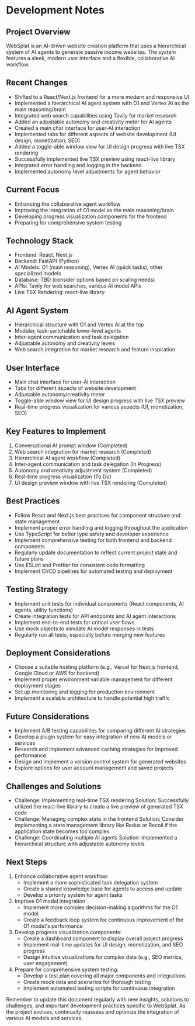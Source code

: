 # Development Notes

## Project Overview
WebSplat is an AI-driven website creation platform that uses a hierarchical system of AI agents to generate passive income websites. The system features a sleek, modern user interface and a flexible, collaborative AI workflow.

## Recent Changes
- Shifted to a React/Next.js frontend for a more modern and responsive UI
- Implemented a hierarchical AI agent system with O1 and Vertex AI as the main reasoning/brain
- Integrated web search capabilities using Tavily for market research
- Added an adjustable autonomy and creativity meter for AI agents
- Created a main chat interface for user-AI interaction
- Implemented tabs for different aspects of website development (UI design, monetization, SEO)
- Added a toggle-able window view for UI design progress with live TSX rendering
- Successfully implemented live TSX preview using react-live library
- Integrated error handling and logging in the backend
- Implemented autonomy level adjustments for agent behavior

## Current Focus
- Enhancing the collaborative agent workflow
- Improving the integration of O1 model as the main reasoning/brain
- Developing progress visualization components for the frontend
- Preparing for comprehensive system testing

## Technology Stack
- Frontend: React, Next.js
- Backend: FastAPI (Python)
- AI Models: O1 (main reasoning), Vertex AI (quick tasks), other specialized models
- Database: TBD (consider options based on scaling needs)
- APIs: Tavily for web searches, various AI model APIs
- Live TSX Rendering: react-live library

## AI Agent System
- Hierarchical structure with O1 and Vertex AI at the top
- Modular, task-switchable lower-level agents
- Inter-agent communication and task delegation
- Adjustable autonomy and creativity levels
- Web search integration for market research and feature inspiration

## User Interface
- Main chat interface for user-AI interaction
- Tabs for different aspects of website development
- Adjustable autonomy/creativity meter
- Toggle-able window view for UI design progress with live TSX preview
- Real-time progress visualization for various aspects (UI, monetization, SEO)

## Key Features to Implement
1. Conversational AI prompt window (Completed)
2. Web search integration for market research (Completed)
3. Hierarchical AI agent workflow (Completed)
4. Inter-agent communication and task delegation (In Progress)
5. Autonomy and creativity adjustment system (Completed)
6. Real-time progress visualization (To Do)
7. UI design preview window with live TSX rendering (Completed)

## Best Practices
- Follow React and Next.js best practices for component structure and state management
- Implement proper error handling and logging throughout the application
- Use TypeScript for better type safety and developer experience
- Implement comprehensive testing for both frontend and backend components
- Regularly update documentation to reflect current project state and future plans
- Use ESLint and Prettier for consistent code formatting
- Implement CI/CD pipelines for automated testing and deployment

## Testing Strategy
- Implement unit tests for individual components (React components, AI agents, utility functions)
- Create integration tests for API endpoints and AI agent interactions
- Implement end-to-end tests for critical user flows
- Use mock objects to simulate AI model responses in tests
- Regularly run all tests, especially before merging new features

## Deployment Considerations
- Choose a suitable hosting platform (e.g., Vercel for Next.js frontend, Google Cloud or AWS for backend)
- Implement proper environment variable management for different deployment stages
- Set up monitoring and logging for production environment
- Implement a scalable architecture to handle potential high traffic

## Future Considerations
- Implement A/B testing capabilities for comparing different AI strategies
- Develop a plugin system for easy integration of new AI models or services
- Research and implement advanced caching strategies for improved performance
- Design and implement a version control system for generated websites
- Explore options for user account management and saved projects

## Challenges and Solutions
- Challenge: Implementing real-time TSX rendering
  Solution: Successfully utilized the react-live library to create a live preview of generated TSX code
- Challenge: Managing complex state in the frontend
  Solution: Consider implementing a state management library like Redux or Recoil if the application state becomes too complex
- Challenge: Coordinating multiple AI agents
  Solution: Implemented a hierarchical structure with adjustable autonomy levels

## Next Steps
1. Enhance collaborative agent workflow:
   - Implement a more sophisticated task delegation system
   - Create a shared knowledge base for agents to access and update
   - Develop a priority system for agent tasks
2. Improve O1 model integration:
   - Implement more complex decision-making algorithms for the O1 model
   - Create a feedback loop system for continuous improvement of the O1 model's performance
3. Develop progress visualization components:
   - Create a dashboard component to display overall project progress
   - Implement real-time updates for UI design, monetization, and SEO progress
   - Design intuitive visualizations for complex data (e.g., SEO metrics, user engagement)
4. Prepare for comprehensive system testing:
   - Develop a test plan covering all major components and integrations
   - Create mock data and scenarios for thorough testing
   - Implement automated testing scripts for continuous integration

Remember to update this document regularly with new insights, solutions to challenges, and important development practices specific to WebSplat. As the project evolves, continually reassess and optimize the integration of various AI models and services.
